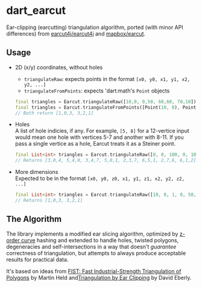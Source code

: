 # dart_earcut

Ear-clipping (earcutting) triangulation algorithm, ported (with minor API differences) from [earcut4j/earcut4j](https://github.com/earcut4j/earcut4j) and [mapbox/earcut](https://github.com/mapbox/earcut).

## Usage

* 2D (x/y) coordinates, without holes  
  * `triangulateRaw`: expects points in the format `[x0, y0, x1, y1, x2, y2, ...]`
  * `triangulateFromPoints`: expects 'dart:math's `Point` objects

  ```dart
  final triangles = Earcut.triangulateRaw([10,0, 0,50, 60,60, 70,10]);
  final triangles = Earcut.triangulateFromPoints([Point(10, 0), Point(0,50), Point(60,60), Point(70,10)]);
  // Both return [1,0,3, 3,2,1]
  ```

* Holes  
  A list of hole indicies, if any. For example, `[5, 8]` for a 12-vertice input would mean one hole with vertices 5-7 and another with 8-11. If you pass a single vertice as a hole, Earcut treats it as a Steiner point.

  ```dart
  final List<int> triangles = Earcut.triangulateRaw([0, 0, 100, 0, 100, 100, 0, 100, 20, 20, 80, 20, 80, 80, 20, 80], holeIndices: [4]);
  // Returns [3,0,4, 5,4,0, 3,4,7, 5,0,1, 2,3,7, 6,5,1, 2,7,6, 6,1,2]
  ```

* More dimensions  
  Expected to be in the format `[x0, y0, z0, x1, y1, z1, x2, y2, z2, ...]`

  ```dart
  final List<int> triangles = Earcut.triangulateRaw([10, 0, 1, 0, 50, 2, 60, 60, 3, 70, 10, 4], dimensions: 3);
  // Returns [1,0,3, 3,2,1]
  ```

## The Algorithm

The library implements a modified ear slicing algorithm, optimized by [z-order curve](https://en.wikipedia.org/wiki/Z-order_curve) hashing and extended to handle holes, twisted polygons, degeneracies and self-intersections in a way that doesn't _guarantee_ correctness of triangulation, but attempts to always produce acceptable results for practical data.

It's based on ideas from [FIST: Fast Industrial-Strength Triangulation of Polygons](https://www.cosy.sbg.ac.at/~held/projects/triang/triang.html) by Martin Held and[Triangulation by Ear Clipping](https://www.geometrictools.com/Documentation/TriangulationByEarClipping.pdf) by David Eberly.
